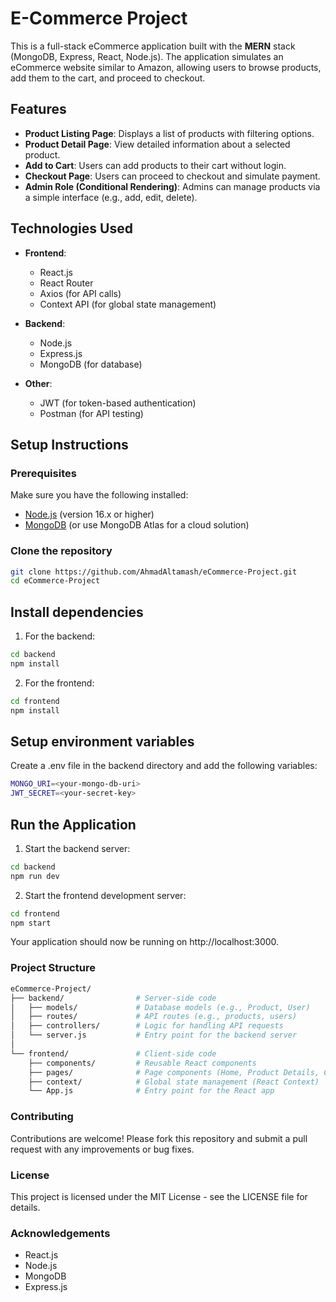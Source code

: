 # E-Commerce Project

This is a full-stack eCommerce application built with the **MERN** stack (MongoDB, Express, React, Node.js). The application simulates an eCommerce website similar to Amazon, allowing users to browse products, add them to the cart, and proceed to checkout.

## Features

- **Product Listing Page**: Displays a list of products with filtering options.
- **Product Detail Page**: View detailed information about a selected product.
- **Add to Cart**: Users can add products to their cart without login.
- **Checkout Page**: Users can proceed to checkout and simulate payment.
- **Admin Role (Conditional Rendering)**: Admins can manage products via a simple interface (e.g., add, edit, delete).

## Technologies Used

- **Frontend**:
  - React.js
  - React Router
  - Axios (for API calls)
  - Context API (for global state management)
  
- **Backend**:
  - Node.js
  - Express.js
  - MongoDB (for database)

- **Other**:
  - JWT (for token-based authentication)
  - Postman (for API testing)

## Setup Instructions

### Prerequisites

Make sure you have the following installed:

- [Node.js](https://nodejs.org/) (version 16.x or higher)
- [MongoDB](https://www.mongodb.com/try/download/community) (or use MongoDB Atlas for a cloud solution)

### Clone the repository

```bash
git clone https://github.com/AhmadAltamash/eCommerce-Project.git
cd eCommerce-Project
```

## Install dependencies
1. For the backend:
```bash
cd backend
npm install
```

2. For the frontend:
```bash
cd frontend
npm install
```

## Setup environment variables
Create a .env file in the backend directory and add the following variables:
```bash
MONGO_URI=<your-mongo-db-uri>
JWT_SECRET=<your-secret-key>
```

## Run the Application
1. Start the backend server:
```bash
cd backend
npm run dev
```
2. Start the frontend development server:
```bash
cd frontend
npm start
```
Your application should now be running on http://localhost:3000.


### Project Structure
```bash
eCommerce-Project/
├── backend/                # Server-side code
│   ├── models/             # Database models (e.g., Product, User)
│   ├── routes/             # API routes (e.g., products, users)
│   ├── controllers/        # Logic for handling API requests
│   └── server.js           # Entry point for the backend server
│
└── frontend/               # Client-side code
    ├── components/         # Reusable React components
    ├── pages/              # Page components (Home, Product Details, Checkout)
    ├── context/            # Global state management (React Context)
    └── App.js              # Entry point for the React app
```

### Contributing
Contributions are welcome! Please fork this repository and submit a pull request with any improvements or bug fixes.

### License
This project is licensed under the MIT License - see the LICENSE file for details.

### Acknowledgements
- React.js
- Node.js
- MongoDB
- Express.js
